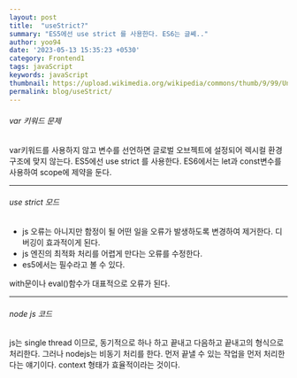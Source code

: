 ```yaml
---
layout: post
title:  "useStrict?"
summary: "ES5에선 use strict 를 사용한다. ES6는 글쎼.."
author: yoo94
date: '2023-05-13 15:35:23 +0530'
category: Frontend1
tags: javaScript
keywords: javaScript
thumbnail: https://upload.wikimedia.org/wikipedia/commons/thumb/9/99/Unofficial_JavaScript_logo_2.svg/1200px-Unofficial_JavaScript_logo_2.svg.png
permalink: blog/useStrict/
---
```

###### var 키워드 문제

var키워드를 사용하지 않고 변수를 선언하면 글로벌 오브젝트에 설정되어 렉시컬 환경 구조에 맞지 않는다.
ES5에선 use strict 를 사용한다.
ES6에서는 let과 const변수를 사용하여 scope에 제약을 둔다.


---
###### use strict 모드
- js 오류는 아니지만 함정이 될 어떤 일을 오류가 발생하도록 변경하여 제거한다. 디버깅이 효과적이게 된다.
- js 엔진의 최적화 처리를 어렵게 만다는 오류를 수정한다.
- es5에서는 필수라고 볼 수 있다.

with문이나 eval()함수가 대표적으로 오류가 된다.

---
###### node js 코드

js는 single thread 이므로, 동기적으로 하나 하고 끝내고 다음하고 끝내고의 형식으로 처리한다. 그러나 nodejs는 비동기 처리를 한다. 먼저 끝낼 수 있는 작업을 먼저 처리한다는 얘기이다.
context 형태가 효율적이라는 것이다.
